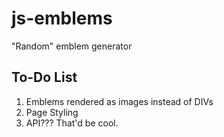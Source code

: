 # js-emblems
"Random" emblem generator

## To-Do List

1. Emblems rendered as images instead of DIVs
2. Page Styling
3. API??? That'd be cool.